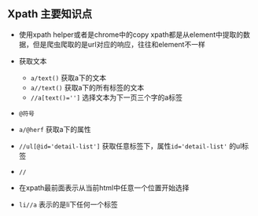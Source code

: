 ## Xpath 主要知识点
- 使用xpath helper或者是chrome中的copy xpath都是从element中提取的数据，但是爬虫爬取的是url对应的响应，往往和element不一样
- 获取文本
  - `a/text()` 获取a下的文本
  - `a//text()` 获取a下的所有标签的文本
  - `//a[text()='']` 选择文本为下一页三个字的a标签
  
 - `@符号`
  - `a/@herf` 获取a下的属性
  - `//ul[@id='detail-list']` 获取任意标签下，属性`id='detail-list'` 的ul标签
  
 - `//`
  - 在xpath最前面表示从当前html中任意一个位置开始选择
  - `li//a` 表示的是li下任何一个标签
  
